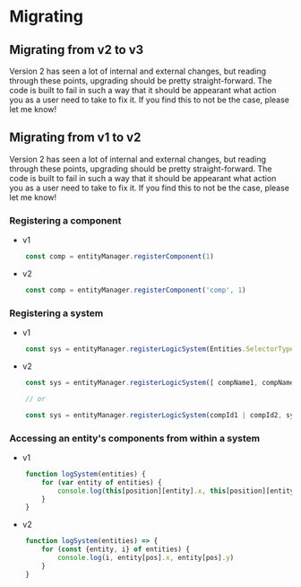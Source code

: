 # Migrating

## Migrating from v2 to v3

Version 2 has seen a lot of internal and external changes, but reading through these points, upgrading should be pretty straight-forward. The code is built to fail in such a way that it should be appearant what action you as a user need to take to fix it. If you find this to not be the case, please let me know!

## Migrating from v1 to v2

Version 2 has seen a lot of internal and external changes, but reading through these points, upgrading should be pretty straight-forward. The code is built to fail in such a way that it should be appearant what action you as a user need to take to fix it. If you find this to not be the case, please let me know!

### Registering a component

* v1

```javascript
    const comp = entityManager.registerComponent(1)
```

* v2

```javascript
    const comp = entityManager.registerComponent('comp', 1)
```

### Registering a system

* v1

```javascript
    const sys = entityManager.registerLogicSystem(Entities.SelectorType.GetWith, comp1 | comp2, system)
```

* v2

```javascript
    const sys = entityManager.registerLogicSystem([ compName1, compName2 ], system)

    // or

    const sys = entityManager.registerLogicSystem(compId1 | compId2, system)
```

### Accessing an entity's components from within a system

* v1

```javascript
    function logSystem(entities) {
        for (var entity of entities) {
            console.log(this[position][entity].x, this[position][entity].y)
        }
    }
```

* v2

```javascript
    function logSystem(entities) => {
        for (const {entity, i} of entities) {
            console.log(i, entity[pos].x, entity[pos].y)
        }
    }
```